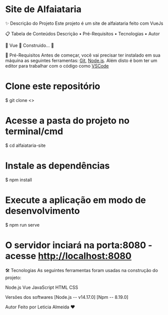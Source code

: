 # Site de Alfaiataria

✨ Descrição do Projeto
Este projeto é um site de alfaiataria feito com VueJs

📋 Tabela de Conteúdos
Descrição • Pré-Requisitos • Tecnologias • Autor

🚧 Vue 🚀 Construido... 🚧

📌 Pré-Requisitos
Antes de começar, você vai precisar ter instalado em sua máquina as seguintes ferramentas: [Git](https://git-scm.com), [Node.js](https://nodejs.org/en/). Além disto é bom ter um editor para trabalhar com o código como [VSCode](https://code.visualstudio.com/)

# Clone este repositório
$ git clone <>

# Acesse a pasta do projeto no terminal/cmd
$ cd alfaiataria-site

# Instale as dependências
$ npm install

# Execute a aplicação em modo de desenvolvimento
$ npm run serve

# O servidor inciará na porta:8080 - acesse <http://localhost:8080>

🛠️ Tecnologias
As seguintes ferramentas foram usadas na construção do projeto:

Node.js
Vue
JavaScript
HTML
CSS

Versões dos softwares
[Node.js -- v14.17.0]
[Npm -- 8.19.0]

Autor
Feito por Leticia Almeida ❤️
